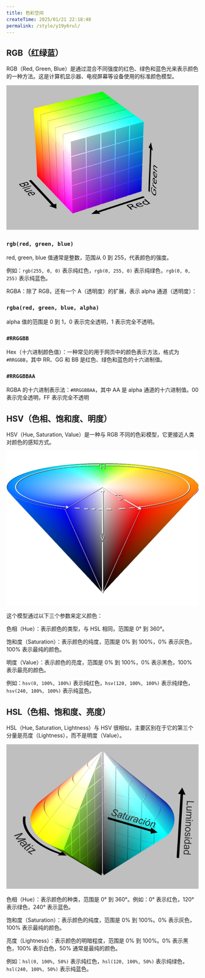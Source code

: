 ```yaml
---
title: 色彩空间
createTime: 2025/01/21 22:18:48
permalink: /style/y19y6rul/
---
```


## RGB（红绿蓝）

RGB（Red, Green, Blue）是通过混合不同强度的红色、绿色和蓝色光来表示颜色的一种方法。这是计算机显示器、电视屏幕等设备使用的标准颜色模型。

<img src="./images/RGB_Cube.png" class="my-img zoom-50" />

### `rgb(red, green, blue)`

red, green, blue 值通常是整数，范围从 0 到 255，代表颜色的强度。

例如：`rgb(255, 0, 0)` 表示纯红色，`rgb(0, 255, 0)` 表示纯绿色，`rgb(0, 0, 255)` 表示纯蓝色。

RGBA：除了 RGB，还有一个 A（透明度）的扩展，表示 alpha 通道（透明度）：

### `rgba(red, green, blue, alpha)`

alpha 值的范围是 0 到 1，0 表示完全透明，1 表示完全不透明。

### `#RRGGBB`

Hex（十六进制颜色值）：一种常见的用于网页中的颜色表示方法，格式为 `#RRGGBB`，其中 RR、GG 和 BB 是红色、绿色和蓝色的十六进制值。

### `#RRGGBBAA`

RGBA 的十六进制表示法：`#RRGGBBAA`，其中 AA 是 alpha 通道的十六进制值。00 表示完全透明，FF 表示完全不透明

## HSV（色相、饱和度、明度）

HSV（Hue, Saturation, Value）是一种与 RGB 不同的色彩模型，它更接近人类对颜色的感知方式。

<img src="./images/HSV_Cone.png" class="my-img zoom-30" />

这个模型通过以下三个参数来定义颜色：

色相（Hue）：表示颜色的类型，与 HSL 相同，范围是 0° 到 360°。

饱和度（Saturation）：表示颜色的纯度，范围是 0% 到 100%，0% 表示灰色，100% 表示最纯的颜色。

明度（Value）：表示颜色的亮度，范围是 0% 到 100%，0% 表示黑色，100% 表示最亮的颜色。

例如：`hsv(0, 100%, 100%)` 表示纯红色，`hsv(120, 100%, 100%)` 表示纯绿色，`hsv(240, 100%, 100%)` 表示纯蓝色。

## HSL（色相、饱和度、亮度）

HSL（Hue, Saturation, Lightness）与 HSV 很相似，主要区别在于它的第三个分量是亮度（Lightness），而不是明度（Value）。

<img src="./images/HSL_Cone.png" class="my-img zoom-50" />

色相（Hue）：表示颜色的种类，范围是 0° 到 360°。例如：0° 表示红色，120° 表示绿色，240° 表示蓝色。

饱和度（Saturation）：表示颜色的纯度，范围是 0% 到 100%。0% 表示灰色，100% 表示最纯的颜色。

亮度（Lightness）：表示颜色的明暗程度，范围是 0% 到 100%。0% 表示黑色，100% 表示白色，50% 通常是最纯的颜色。

例如：`hsl(0, 100%, 50%)` 表示纯红色，`hsl(120, 100%, 50%)` 表示纯绿色，`hsl(240, 100%, 50%)` 表示纯蓝色。
